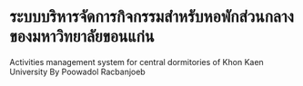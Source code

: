 # ระบบบริหารจัดการกิจกรรมสำหรับหอพักส่วนกลางของมหาวิทยาลัยขอนแก่น
Activities management system for central dormitories of Khon Kaen University
By 
Poowadol Racbanjoeb
